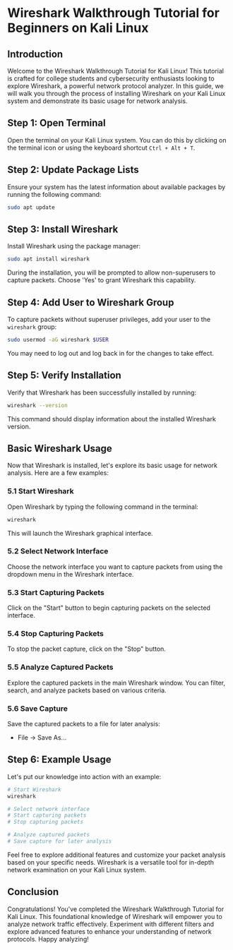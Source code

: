 # Wireshark Walkthrough Tutorial for Beginners on Kali Linux

## Introduction

Welcome to the Wireshark Walkthrough Tutorial for Kali Linux! This tutorial is crafted for college students and cybersecurity enthusiasts looking to explore Wireshark, a powerful network protocol analyzer. In this guide, we will walk you through the process of installing Wireshark on your Kali Linux system and demonstrate its basic usage for network analysis.

## Step 1: Open Terminal

Open the terminal on your Kali Linux system. You can do this by clicking on the terminal icon or using the keyboard shortcut `Ctrl + Alt + T`.

## Step 2: Update Package Lists

Ensure your system has the latest information about available packages by running the following command:


```bash
sudo apt update
```

## Step 3: Install Wireshark

Install Wireshark using the package manager:

```bash
sudo apt install wireshark
```

During the installation, you will be prompted to allow non-superusers to capture packets. Choose 'Yes' to grant Wireshark this capability.

## Step 4: Add User to Wireshark Group

To capture packets without superuser privileges, add your user to the `wireshark` group:

```bash
sudo usermod -aG wireshark $USER
```

You may need to log out and log back in for the changes to take effect.

## Step 5: Verify Installation

Verify that Wireshark has been successfully installed by running:

```bash
wireshark --version
```

This command should display information about the installed Wireshark version.

## Basic Wireshark Usage

Now that Wireshark is installed, let's explore its basic usage for network analysis. Here are a few examples:

### 5.1 Start Wireshark

Open Wireshark by typing the following command in the terminal:

```bash
wireshark
```

This will launch the Wireshark graphical interface.

### 5.2 Select Network Interface

Choose the network interface you want to capture packets from using the dropdown menu in the Wireshark interface.

### 5.3 Start Capturing Packets

Click on the "Start" button to begin capturing packets on the selected interface.

### 5.4 Stop Capturing Packets

To stop the packet capture, click on the "Stop" button.

### 5.5 Analyze Captured Packets

Explore the captured packets in the main Wireshark window. You can filter, search, and analyze packets based on various criteria.

### 5.6 Save Capture

Save the captured packets to a file for later analysis:

- File -> Save As...

## Step 6: Example Usage

Let's put our knowledge into action with an example:

```bash
# Start Wireshark
wireshark

# Select network interface
# Start capturing packets
# Stop capturing packets

# Analyze captured packets
# Save capture for later analysis
```

Feel free to explore additional features and customize your packet analysis based on your specific needs. Wireshark is a versatile tool for in-depth network examination on your Kali Linux system.

## Conclusion

Congratulations! You've completed the Wireshark Walkthrough Tutorial for Kali Linux. This foundational knowledge of Wireshark will empower you to analyze network traffic effectively. Experiment with different filters and explore advanced features to enhance your understanding of network protocols. Happy analyzing!
